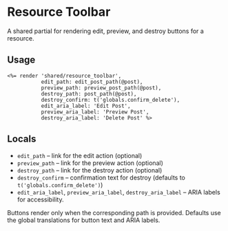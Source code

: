 # Resource Toolbar

A shared partial for rendering edit, preview, and destroy buttons for a resource.

## Usage

```
<%= render 'shared/resource_toolbar',
           edit_path: edit_post_path(@post),
           preview_path: preview_post_path(@post),
           destroy_path: post_path(@post),
           destroy_confirm: t('globals.confirm_delete'),
           edit_aria_label: 'Edit Post',
           preview_aria_label: 'Preview Post',
           destroy_aria_label: 'Delete Post' %>
```

## Locals

- `edit_path` – link for the edit action (optional)
- `preview_path` – link for the preview action (optional)
- `destroy_path` – link for the destroy action (optional)
- `destroy_confirm` – confirmation text for destroy (defaults to `t('globals.confirm_delete')`)
- `edit_aria_label`, `preview_aria_label`, `destroy_aria_label` – ARIA labels for accessibility.

Buttons render only when the corresponding path is provided. Defaults use the global translations for button text and ARIA labels.
